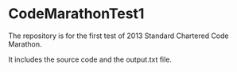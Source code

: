 CodeMarathonTest1
======================

The repository is for the first test of 2013 Standard Chartered Code Marathon.

It includes the source code and the output.txt file.
